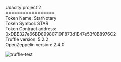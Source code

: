 Udacity project 2\
=================\
Token Name: StarNotary\
Token Symbol: STAR\
Token Contract address: 0xDBE327e66BD89980719F873d1E47e53f0B8976C2\
Truffle version: 5.2.2\
OpenZeppelin version: 2.4.0

![truffle-test](https://user-images.githubusercontent.com/29928713/126401606-6eb96168-98c4-41bc-b8cb-e7a71c00b721.png)


